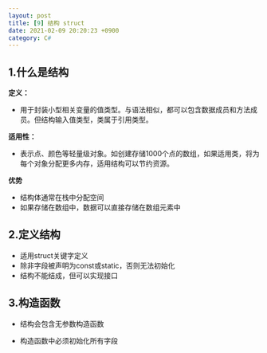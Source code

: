 ```yaml
---
layout: post
title: [9] 结构 struct
date: 2021-02-09 20:20:23 +0900
category: C#
---
```




## 1.什么是结构

**定义：**

- 用于封装小型相关变量的值类型。与语法相似，都可以包含数据成员和方法成员。但结构输入值类型，类属于引用类型。

**适用性：**  

- 表示点、颜色等轻量级对象。如创建存储1000个点的数组，如果适用类，将为每个对象分配更多内存，适用结构可以节约资源。

**优势**

- 结构体通常在栈中分配空间
- 如果存储在数组中，数据可以直接存储在数组元素中

## 2.定义结构

- 适用struct关键字定义
- 除非字段被声明为const或static，否则无法初始化
- 结构不能结成，但可以实现接口

## 3.构造函数

- 结构会包含无参数构造函数

- 构造函数中必须初始化所有字段
